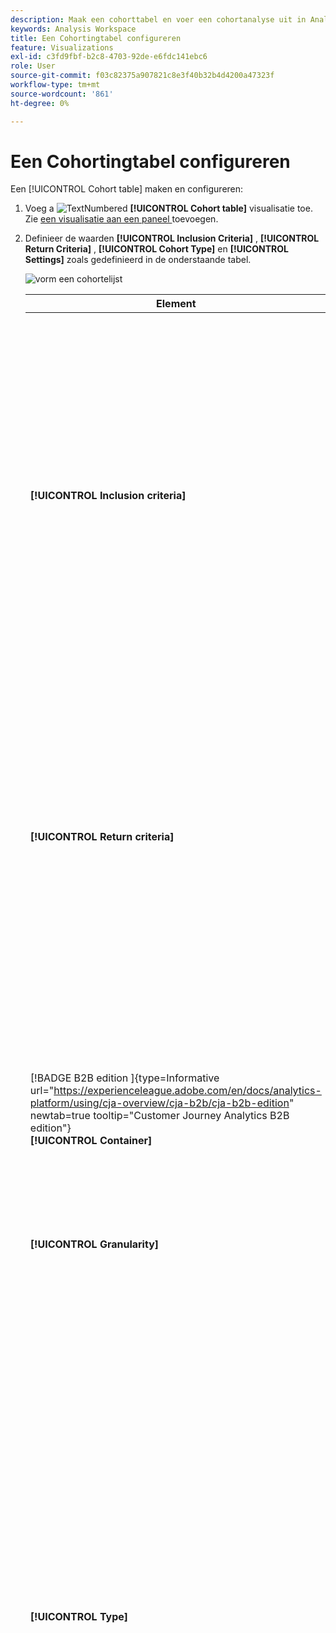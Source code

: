 ```yaml
---
description: Maak een cohorttabel en voer een cohortanalyse uit in Analysis Workspace.
keywords: Analysis Workspace
title: Een Cohortingtabel configureren
feature: Visualizations
exl-id: c3fd9fbf-b2c8-4703-92de-e6fdc141ebc6
role: User
source-git-commit: f03c82375a907821c8e3f40b32b4d4200a47323f
workflow-type: tm+mt
source-wordcount: '861'
ht-degree: 0%

---
```


# Een Cohortingtabel configureren

Een [!UICONTROL Cohort table] maken en configureren:

1. Voeg a ![ TextNumbered ](/help/assets/icons/TextNumbered.svg) **[!UICONTROL Cohort table]** visualisatie toe. Zie [ een visualisatie aan een paneel ](../freeform-analysis-visualizations.md#add-visualizations-to-a-panel) toevoegen.

1. Definieer de waarden **[!UICONTROL Inclusion Criteria]** , **[!UICONTROL Return Criteria]** , **[!UICONTROL Cohort Type]** en **[!UICONTROL Settings]** zoals gedefinieerd in de onderstaande tabel.

   ![ vorm een cohortelijst ](assets/cohort-configure.png)

   | Element | Beschrijving |
   |--- |--- |
   | **[!UICONTROL Inclusion criteria]** | U kunt maximaal 10 inclusiesegmenten en maximaal 3 inclusiemetriek toepassen. Metrisch specificeert wat tot welke cohort een gebruiker behoort. Bijvoorbeeld, als inclusiemetrisch Orden is, slechts worden de gebruikers die een orde tijdens de tijdwaaier van de cohortanalyse plaatsten inbegrepen in de aanvankelijke cohort.<br> de standaardexploitant tussen metriek is EN, maar u kunt het in OF veranderen. Bovendien kunt u numerieke segmentering toevoegen aan deze cijfers. Bijvoorbeeld: `Sessions >= 1`.</br> |
   | **[!UICONTROL Return criteria]** | U kunt tot 10 terugkeersegmenten en tot 3 terugkeermetriek toepassen. Metrisch wijst erop of de gebruiker (behoud) of niet (klusje) is behouden. Als de retourwaarde bijvoorbeeld Video-weergaven is, worden alleen gebruikers die video&#39;s tijdens volgende tijdsperioden (na de periode waarin ze aan een cohort zijn toegevoegd) weergegeven als behouden. Een andere metrische waarde die het behoud kwantificeert, zijn sessies. |
   | [!BADGE  B2B edition ]{type=Informative url="https://experienceleague.adobe.com/en/docs/analytics-platform/using/cja-overview/cja-b2b/cja-b2b-edition" newtab=true tooltip="Customer Journey Analytics B2B edition"} <br/>**[!UICONTROL Container]** | Standaard is de cohortanalyse gekoppeld aan de Person-container. Als er meer containers naast Person beschikbaar zijn via de op een account gebaseerde verbinding die het Workspace-project ondersteunt, kunt u in de vervolgkeuzelijst **[!UICONTROL Container]** een andere container voor de cohortanalyse selecteren. |
   | **[!UICONTROL Granularity]** | De tijdsgranulariteit van Dag, Week, Maand, Kwart, of Jaar. |
   | **[!UICONTROL Type]** | **[!UICONTROL Retention]** (standaardwaarde): een **[!UICONTROL Retention]** -cohort meet hoe goed uw persoonlijke cohorten in de loop der tijd naar uw eigenschap terugkeren. Een retentiecohort is de standaardcohort en geeft het gedrag van de gebruiker voor retourneren en herhalen aan. Een groene kleur geeft een [!UICONTROL Retention] -kleur in de tabel aan.<br>**[!UICONTROL Churn]**: een **[!UICONTROL Churn]**-cohort (ook wel attrition of fallout genoemd) meet de manier waarop de cohorten van uw persoon uit uw eigenschap in de loop der tijd vallen. Churn is het tegenovergestelde van retentie: `Churn = 1 - Retention` . [!UICONTROL Churn] is een goede maatstaf voor kleverigheid en kansen door u te laten zien hoe vaak klanten niet terugkomen. U kunt churn gebruiken om aandachtsgebieden te analyseren en te identificeren: welke cohortesegmenten kunnen enige aandacht gebruiken? Een rode kleur geeft een [!UICONTROL Churn] -cohort in de tabel aan (vergelijkbaar met een fallout in de **[!UICONTROL Flow]**visualisatie). </br> |
   | **[!UICONTROL Settings]** | **[!UICONTROL Rolling calculation]**: berekent het behoud of de kolom op basis van de vorige kolom in plaats van de kolom Opgenomen (standaard). [!UICONTROL Rolling Calculation] wijzigt de berekeningsmethode voor de &#39;return&#39;-periodes. De normale berekening vindt gebruikers die aan de rendementscriteria voldoen en deel uitmaakten van de opnemingsperiode. Ongeacht of zij al dan niet in het cohort waren voor de voorgaande periode. In plaats daarvan zoekt [!UICONTROL Rolling Calculation] gebruikers die voldoen aan de &quot;return&quot;-criteria en die deel uitmaakten van de vorige periode. Daarom segmenteert [!UICONTROL Rolling Calculation] de gebruikers die voortdurend aan de periode van de &quot;terugkeer&quot;criteria voldoen. [!UICONTROL Return] -criteria worden toegepast op elk van de perioden die tot de geselecteerde periode leiden. </br><br>**[!UICONTROL Latency Table]**: Een [!UICONTROL Latency table] meet de tijd die is verstreken voor en na de insluitingsgebeurtenis. [!UICONTROL Latency table] is ideaal voor pre-/postanalyse. U hebt bijvoorbeeld een product of campagne die binnenkort wordt opgestart en u wilt het gedrag voor en na de introductie bijhouden. In [!UICONTROL Latency table] wordt het gedrag vóór en na het schrijven naast elkaar weergegeven om de directe invloed te zien. De cellen die vooraf in de opname zijn opgenomen in de [!UICONTROL Latency table] berekenen gebruikers die voldoen aan de [!UICONTROL Inclusion] -criteria voor de opnemingsperiode en vervolgens voldoen aan de [!UICONTROL Return] -criteria in de perioden vóór de opnemingsperiode. [!UICONTROL Latency table] en [!UICONTROL Custom dimension cohort] kunnen niet samen worden gebruikt.</br><br>**[!UICONTROL Custom dimension cohort]**: Maak cohorten op basis van de geselecteerde dimensie in plaats van op tijd gebaseerde cohorts (standaard). Veel klanten willen hun cohorten met iets anders dan tijd analyseren en de nieuwe functie van de Cohort van de Douane van Dimension biedt u de flexibiliteit om cohorten te bouwen die op afmetingen van hun kiezen worden gebaseerd. De afmetingen van het gebruik, zoals marketing kanaal, campagne, product, pagina, gebied, of een andere afmeting tonen hoe het behoud verandert die op de verschillende waarden van deze dimensies wordt gebaseerd. In de definitie van het Cohort-segment van [!UICONTROL Custom Dimension] wordt het item Dimensie alleen toegepast als onderdeel van de opnemingsperiode, niet als onderdeel van de retourdefinitie.</br><br> na het kiezen van de [!UICONTROL Custom dimension cohort] optie, kunt u slepen en neerzetten welke afmeting u in de dalingsstreek wilt. Door dimensies toe te voegen, kunt u vergelijkbare dimensie-items in dezelfde tijdsperiode vergelijken. U kunt bijvoorbeeld de prestaties van steden naast elkaar, producten, campagnes, enzovoort vergelijken. De tabel Cohort retourneert de bovenste 14 dimensieitems. Nochtans, kunt u a ![ segment ](/help/assets/icons/Filter.svg) segment gebruiken om slechts gewenste afmetingspunten te tonen. Een [!UICONTROL Custom dimension cohort] kan niet worden gebruikt met de functie [!UICONTROL Latency table] . </br> |

1. Klik op **[!UICONTROL Build]**.
1. Om [!UICONTROL Cohort table] aan te passen, uitgezocht ![ geef ](/help/assets/icons/Edit.svg) uit.

1. (Optioneel) Maak een segment of publiek op basis van een selectie.

   Selecteer cellen (aangrenzend of niet aangrenzend) en klik vervolgens met de rechtermuisknop > **[!UICONTROL Create Segment From Selection]** .

   ![ creeer segment of publiek ](assets/retention-createfilter.png)

1. In de [ bouwer van het Segment ](/help/components/filters/filter-builder.md), geef verder het segment uit, dan klik **[!UICONTROL Save]**.

   Het opgeslagen segment is beschikbaar voor gebruik in het deelvenster [!UICONTROL Segment] in [!UICONTROL Analysis Workspace] .

## Instellingen

U kunt specifieke instellingen definiëren voor een [!UICONTROL Cohort table] .

1. Selecteer ![ Plaatsend ](/help/assets/icons/Setting.svg) om de [!UICONTROL Cohort table] montages aan te passen.

   | Instelling | Beschrijving |
   |---|---|
   | **toont slechts percenten** | Hiermee verwijdert u de getalwaarde en geeft u alleen het percentage weer. |
   | **Rond percenten aan dichtstbijzijnde geheel** | Rondt de percentagewaarde aan het meest dichtbijgelegen geheel in plaats van het tonen van de decimale waarde. |
   | **toon Gemiddelde Percentarij** | Hiermee voegt u een nieuwe rij boven aan de tabel in en voegt u vervolgens het gemiddelde voor de waarden binnen elke kolom toe. |


>[!MORELIKETHIS]
>
>[ voeg een visualisatie aan een paneel toe ](/help/analysis-workspace/visualizations/freeform-analysis-visualizations.md#add-visualizations-to-a-panel)
>[Visualisatie-instellingen ](/help/analysis-workspace/visualizations/freeform-analysis-visualizations.md#settings)
>[Contextmenu Visualisatie ](/help/analysis-workspace/visualizations/freeform-analysis-visualizations.md#context-menu)
>

